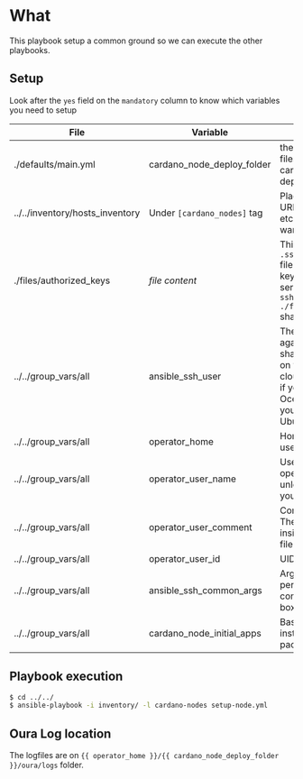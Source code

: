 # What

This playbook setup a common ground so we can execute the other playbooks.

## Setup
Look after the `yes` field on the `mandatory` column to know which variables you need to setup

|File|Variable|Description|Mandatory|
|----|--------|-----------|---------|
|./defaults/main.yml|cardano_node_deploy_folder|the folder inside the filesystem where the cardano stuff will be deployed|`no`|
|../../inventory/hosts_inventory|Under `[cardano_nodes]` tag|Place the IP address/es, URL, FQDN, hostname, etc of the box where you want to connect to.|`yes`
|./files/authorized_keys|*file content*|This is the `.ssh/authorized_keys` file containing the ssh keys to access the server. An execution of `ssh-add -L  > ./files/authorized_keys` shall work|`yes`|
|../../group_vars/all|ansible_ssh_user|The user to authenticate against each box. This shall change depending on which distro and cloud you are using. i.e, if you are using Digital Ocean must be root, if you are using aws and Ubuntu must be ubuntu.|`yes`|
|../../group_vars/all|operator_home|Home of the operator user|`no`|
|../../group_vars/all|operator_user_name|User name of the operator. Leave it as it is unless you know what you are doing.|`no`|
|../../group_vars/all|operator_user_comment|Comment of the user. The "description" part inside the /etc/passwd file|`no`|
|../../group_vars/all|operator_user_id|UID of the user|`no`|
|../../group_vars/all|ansible_ssh_common_args|Arguments when performing the ssh connection against the box.inventory|`no`|
|../../group_vars/all|cardano_node_initial_apps| Basically, the packets to install using the deb package manager|`no`|

## Playbook execution
```bash
$ cd ../../
$ ansible-playbook -i inventory/ -l cardano-nodes setup-node.yml 
```
## Oura Log location

The logfiles are on `{{ operator_home }}/{{ cardano_node_deploy_folder }}/oura/logs` folder.